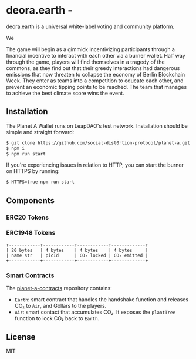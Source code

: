 # deora.earth - 

deora.earth is a universal white-label voting and community platform. 

We 

The game will begin as a gimmick incentivizing participants through a financial incentive to interact with each other via a burner wallet. Half way through the game, players will find themselves in a tragedy of the commons, as they find out that their greedy interactions had dangerous emissions that now threaten to collapse the economy of Berlin Blockchain Week. They enter as teams into a competition to educate each other, and prevent an economic tipping points to be reached. The team that manages to achieve the best climate score wins the event.

## Installation

The Planet A Wallet runs on LeapDAO's test network. Installation should be
simple and straight forward:

```bash
$ git clone https://github.com/social-dist0rtion-protocol/planet-a.git
$ npm i
$ npm run start
```

If you're experiencing issues in relation to HTTP, you can start the burner on
HTTPS by running:

```bash
$ HTTPS=true npm run start
```

## Components

### ERC20 Tokens


### ERC1948 Tokens


```
+------------+------------+------------+-------------+
| 20 bytes   | 4 bytes    | 4 bytes    | 4 bytes     |
| name str   | picId      | CO₂ locked | CO₂ emitted |
+------------+------------+------------+-------------+
```


### Smart Contracts
The [planet-a-contracts](https://github.com/social-dist0rtion-protocol/planet-a-contracts) repository contains:
- `Earth`: smart contract that handles the handshake function and releases CO₂ to `Air`, and Göllars to the players.
- `Air`: smart contact that accumulates CO₂. It exposes the `plantTree` function to lock CO₂ back to `Earth`.


## License

MIT
